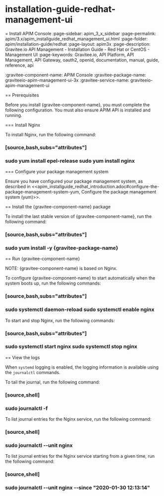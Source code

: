 # installation-guide-redhat-management-ui

\= Install APIM Console :page-sidebar: apim\_3\_x\_sidebar :page-permalink: apim/3.x/apim\_installguide\_redhat\_management\_ui.html :page-folder: apim/installation-guide/redhat :page-layout: apim3x :page-description: Gravitee.io API Management - Installation Guide - Red Hat or CentOS - Management UI :page-keywords: Gravitee.io, API Platform, API Management, API Gateway, oauth2, openid, documentation, manual, guide, reference, api

:gravitee-component-name: APIM Console :gravitee-package-name: graviteeio-apim-management-ui-3x :gravitee-service-name: graviteeio-apim-management-ui

\== Prerequisites

Before you install {gravitee-component-name}, you must complete the following configuration. You must also ensure APIM API is installed and running.

\=== Install Nginx

To install Nginx, run the following command:

### \[source,bash,subs="attributes"]

### sudo yum install epel-release sudo yum install nginx

\=== Configure your package management system

Ensure you have configured your package management system, as described in <\<apim\_installguide\_redhat\_introduction.adoc#configure-the-package-management-system-yum, Configure the package management system (yum)>>.

\== Install the {gravitee-component-name} package

To install the last stable version of {gravitee-component-name}, run the following command:

### \[source,bash,subs="attributes"]

### sudo yum install -y {gravitee-package-name}

\== Run {gravitee-component-name}

NOTE: {gravitee-component-name} is based on Nginx.

To configure {gravitee-component-name} to start automatically when the system boots up, run the following commands:

### \[source,bash,subs="attributes"]

### sudo systemctl daemon-reload sudo systemctl enable nginx

To start and stop Nginx, run the following commands:

### \[source,bash,subs="attributes"]

### sudo systemctl start nginx sudo systemctl stop nginx

\== View the logs

When `systemd` logging is enabled, the logging information is available using the `journalctl` commands.

To tail the journal, run the following command:

### \[source,shell]

### sudo journalctl -f

To list journal entries for the Nginx service, run the following command:

### \[source,shell]

### sudo journalctl --unit nginx

To list journal entries for the Nginx service starting from a given time, run the following command:

### \[source,shell]

### sudo journalctl --unit nginx --since "2020-01-30 12:13:14"
